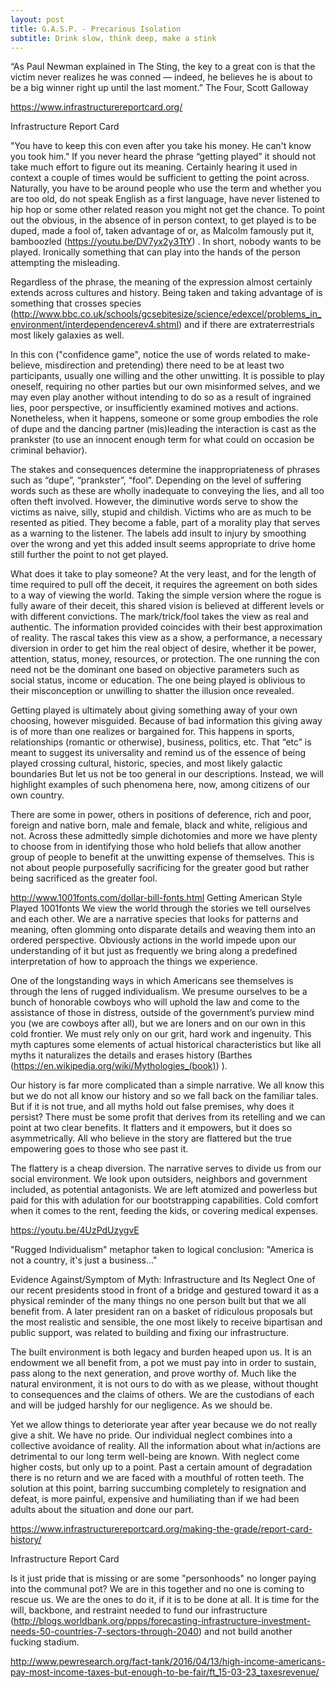 ```yaml
---
layout: post
title: G.A.S.P. - Precarious Isolation
subtitle: Drink slow, think deep, make a stink
---
```



“As Paul Newman explained in The Sting, the key to a great con is that the victim never realizes he was conned — indeed, he believes he is about to be a big winner right up until the last moment.” The Four, Scott Galloway

https://www.infrastructurereportcard.org/

Infrastructure Report Card

"You have to keep this con even after you take his money.
He can't know you took him."
If you never heard the phrase “getting played” it should not take much effort to figure out its meaning. Certainly hearing it used in context a couple of times would be sufficient to getting the point across. Naturally, you have to be around people who use the term and whether you are too old, do not speak English as a first language, have never listened to hip hop or some other related reason you might not get the chance. To point out the obvious, in the absence of in person context, to get played is to be duped, made a fool of, taken advantage of or, as Malcolm famously put it, bamboozled (https://youtu.be/DV7yx2y3TtY) . In short, nobody wants to be played. Ironically something that can play into the hands of the person attempting the misleading.

Regardless of the phrase, the meaning of the expression almost certainly extends across cultures and history. Being taken and taking advantage of is something that crosses species (http://www.bbc.co.uk/schools/gcsebitesize/science/edexcel/problems_in_environment/interdependencerev4.shtml)  and if there are extraterrestrials most likely galaxies as well.

In this con ("confidence game", notice the use of words related to make-believe, misdirection and pretending) there need to be at least two participants, usually one willing and the other unwitting. It is possible to play oneself, requiring no other parties but our own misinformed selves, and we may even play another without intending to do so as a result of ingrained lies, poor perspective, or insufficiently examined motives and actions. Nonetheless, when it happens, someone or some group embodies the role of dupe and the dancing partner (mis)leading the interaction is cast as the prankster (to use an innocent enough term for what could on occasion be criminal behavior).

The stakes and consequences determine the inappropriateness of phrases such as “dupe”, “prankster”, “fool”. Depending on the level of suffering words such as these are wholly inadequate to conveying the lies, and all too often theft involved. However, the diminutive words serve to show the victims as naive, silly, stupid and childish. Victims who are as much to be resented as pitied. They become a fable, part of a morality play that serves as a warning to the listener. The labels add insult to injury by smoothing over the wrong and yet this added insult seems appropriate to drive home still further the point to not get played.

What does it take to play someone? At the very least, and for the length of time required to pull off the deceit, it requires the agreement on both sides to a way of viewing the world. Taking the simple version where the rogue is fully aware of their deceit, this shared vision is believed at different levels or with different convictions. The mark/trick/fool takes the view as real and authentic. The information provided coincides with their best approximation of reality. The rascal takes this view as a show, a performance, a necessary diversion in order to get him the real object of desire, whether it be power, attention, status, money, resources, or protection. The one running the con need not be the dominant one based on objective parameters such as social status, income or education. The one being played is oblivious to their misconception or unwilling to shatter the illusion once revealed.

Getting played is ultimately about giving something away of your own choosing, however misguided. Because of bad information this giving away is of more than one realizes or bargained for. This happens in sports, relationships (romantic or otherwise), business, politics, etc. That “etc” is meant to suggest its universality and remind us of the essence of being played crossing cultural, historic, species, and most likely galactic boundaries But let us not be too general in our descriptions. Instead, we will highlight examples of such phenomena here, now, among citizens of our own country.

There are some in power, others in positions of deference, rich and poor, foreign and native born, male and female, black and white, religious and not. Across these admittedly simple dichotomies and more we have plenty to choose from in identifying those who hold beliefs that allow another group of people to benefit at the unwitting expense of themselves. This is not about people purposefully sacrificing for the greater good but rather being sacrificed as the greater fool.

http://www.1001fonts.com/dollar-bill-fonts.html
Getting American Style Played
1001fonts
We view the world through the stories we tell ourselves and each other. We are a narrative species that looks for patterns and meaning, often glomming onto disparate details and weaving them into an ordered perspective. Obviously actions in the world impede upon our understanding of it but just as frequently we bring along a predefined interpretation of how to approach the things we experience.

One of the longstanding ways in which Americans see themselves is through the lens of rugged individualism. We presume ourselves to be a bunch of honorable cowboys who will uphold the law and come to the assistance of those in distress, outside of the government’s purview mind you (we are cowboys after all), but we are loners and on our own in this cold frontier. We must rely only on our grit, hard work and ingenuity. This myth captures some elements of actual historical characteristics but like all myths it naturalizes the details and erases history (Barthes (https://en.wikipedia.org/wiki/Mythologies_(book)) ).

Our history is far more complicated than a simple narrative. We all know this but we do not all know our history and so we fall back on the familiar tales. But if it is not true, and all myths hold out false premises, why does it persist? There must be some profit that derives from its retelling and we can point at two clear benefits. It flatters and it empowers, but it does so asymmetrically. All who believe in the story are flattered but the true empowering goes to those who see past it.

The flattery is a cheap diversion. The narrative serves to divide us from our social environment. We look upon outsiders, neighbors and government included, as potential antagonists. We are left atomized and powerless but paid for this with adulation for our bootstrapping capabilities. Cold comfort when it comes to the rent, feeding the kids, or covering medical expenses.

https://youtu.be/4UzPdUzygvE

"Rugged Individualism" metaphor taken to logical conclusion:
"America is not a country, it's just a business..."

Evidence Against/Symptom of Myth:
Infrastructure and Its Neglect
One of our recent presidents stood in front of a bridge and gestured toward it as a physical reminder of the many things no one person built but that we all benefit from. A later president ran on a basket of ridiculous proposals but the most realistic and sensible, the one most likely to receive bipartisan and public support, was related to building and fixing our infrastructure.

The built environment is both legacy and burden heaped upon us. It is an endowment we all benefit from, a pot we must pay into in order to sustain, pass along to the next generation, and prove worthy of. Much like the natural environment, it is not ours to do with as we please, without thought to consequences and the claims of others. We are the custodians of each and will be judged harshly for our negligence. As we should be.

Yet we allow things to deteriorate year after year because we do not really give a shit. We have no pride. Our individual neglect combines into a collective avoidance of reality. All the information about what in/actions are detrimental to our long term well-being are known. With neglect come higher costs, but only up to a point. Past a certain amount of degradation there is no return and we are faced with a mouthful of rotten teeth. The solution at this point, barring succumbing completely to resignation and defeat, is more painful, expensive and humiliating than if we had been adults about the situation and done our part.

https://www.infrastructurereportcard.org/making-the-grade/report-card-history/

Infrastructure Report Card

Is it just pride that is missing or are some "personhoods" no longer paying into the communal pot? We are in this together and no one is coming to rescue us. We are the ones to do it, if it is to be done at all. It is time for the will, backbone, and restraint needed to fund our infrastructure (http://blogs.worldbank.org/ppps/forecasting-infrastructure-investment-needs-50-countries-7-sectors-through-2040) and not build another fucking stadium.

http://www.pewresearch.org/fact-tank/2016/04/13/high-income-americans-pay-most-income-taxes-but-enough-to-be-fair/ft_15-03-23_taxesrevenue/
